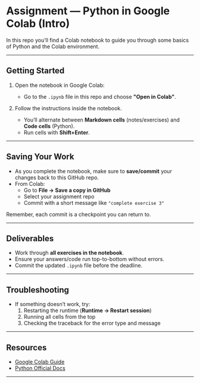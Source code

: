 # Assignment — Python in Google Colab (Intro)

In this repo you’ll find a Colab notebook to guide you through some basics of Python and the Colab environment.

---

## Getting Started

1. Open the notebook in Google Colab:  
   - Go to the `.ipynb` file in this repo and choose **"Open in Colab"**.

2. Follow the instructions inside the notebook.  
   - You’ll alternate between **Markdown cells** (notes/exercises) and **Code cells** (Python).  
   - Run cells with **Shift+Enter**.

---

## Saving Your Work

- As you complete the notebook, make sure to **save/commit** your changes back to this GitHub repo.  
- From Colab:  
  - Go to **File → Save a copy in GitHub**  
  - Select your assignment repo  
  - Commit with a short message like `"complete exercise 3"`  

Remember, each commit is a checkpoint you can return to.

---

## Deliverables

- Work through **all exercises in the notebook**.  
- Ensure your answers/code run top-to-bottom without errors.  
- Commit the updated `.ipynb` file before the deadline.

---

## Troubleshooting

- If something doesn’t work, try:
  1. Restarting the runtime (**Runtime → Restart session**)  
  2. Running all cells from the top  
  3. Checking the traceback for the error type and message  

---

## Resources

- [Google Colab Guide](https://colab.research.google.com/notebooks/intro.ipynb)  
- [Python Official Docs](https://docs.python.org/3/tutorial/index.html)  

---
